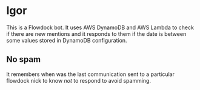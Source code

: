 # Igor

This is a Flowdock bot. It uses AWS DynamoDB and AWS Lambda to check 
if there are new mentions and it responds to them if the date is between some
values stored in DynamoDB configuration.

## No spam

It remembers when was the last communication sent to a particular flowdock nick
to know _not_ to respond to avoid spamming.